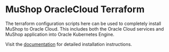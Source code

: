 # MuShop OracleCloud Terraform

The terraform configuration scripts here can be used to completely install MuShop to Oracle Cloud.
This includes both the Oracle Cloud services and MuShop application into Oracle Kubernetes Engine.

Visit the [documentation](https://pgressa.github.io/oraclecloud-cloudnative/quickstart/terraform/) for detailed installation instructions.
